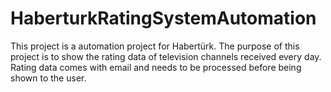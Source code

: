 # HaberturkRatingSystemAutomation
This project is a automation project for Habertürk. The purpose of this project is to show the rating data of television channels received every day. Rating data comes with email and needs to be processed before being shown to the user.
